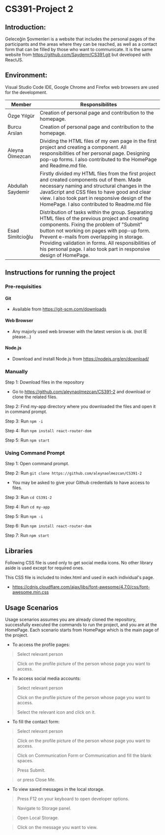 # CS391-Project 2

## Introduction:
Geleceğin Şovmenleri is a website that includes the personal pages of the participants and the areas where they can be reached, as well as a contact form that can be filled by those who want to communicate. It is the same website from https://github.com/Saydemr/CS391.git but developed with ReactJS.

## Environment:
Visual Studio Code IDE, Google Chrome and Firefox web browsers are used for the development.


| Member | Responsibilites |
| ------- | ----- |
| Özge Yılgür | Creation of personal page and contribution to the homepage. |
| Burcu Arslan | Creation of personal page and contribution to the homepage. |
| Aleyna Ölmezcan | Dividing the HTML files of my own page in the first project and creating a component. All responsibilities of her personal page. Designing pop-up forms. I also contributed to the HomePage and Readme.md file. |
| Abdullah Saydemir | Firstly divided my HTML files from the first project and created components out of them. Made necessary naming and structural changes in the JavaScript and CSS files to have good and clear view. I also took part in responsive design of the HomePage. I also contributed to Readme.md file |
| Esad Simitcioğlu | Distribution of tasks within the group. Separating HTML files of the previous project and creating components. Fixing the problem of "Submit" button not working on pages with pop-up form. Prevent e-mails from overlapping in storage. Providing validation in forms. All responsibilities of his personal page. I also took part in responsive design of HomePage. |

## Instructions for running the project

### Pre-requisities

#### Git

* Available from https://git-scm.com/downloads

#### Web Browser

* Any majorly used web browser with the latest version is ok. (not IE please...)

#### Node.js

* Download and install Node.js from https://nodejs.org/en/download/

### Manually

Step 1: Download files in the repository
* Go to https://github.com/aleynaolmezcan/CS391-2 and download or clone the related files.

Step 2: Find my-app directory where you downloaded the files and open it in command prompt.

Step 3: Run `npm -i`

Step 4: Run `npm install react-router-dom`

Step 5: Run `npm start`

### Using Command Prompt

Step 1: Open command prompt.

Step 2: Run `git clone https://github.com/aleynaolmezcan/CS391-2`

* You may be asked to give your Github credentials to have access to files.

Step 3: Run `cd CS391-2`

Step 4: Run `cd my-app`

Step 5: Run `npm -i`

Step 6: Run `npm install react-router-dom`

Step 7: Run `npm start`

## Libraries

Following CSS file is used only to get social media icons. No other library aside is used except for required ones.

This CSS file is included to index.html and used in each individual's page.

* https://cdnjs.cloudflare.com/ajax/libs/font-awesome/4.7.0/css/font-awesome.min.css

## Usage Scenarios

Usage scenarios assumes you are already cloned the repository, successfully executed the commands to run the project, and you are at the HomePage. Each scenario starts from HomePage which is the main page of the project.

* To access the profile pages:
>Select relevant person

>Click on the profile picture of the person whose page you want to access.


* To access social media accounts:
>Select relevant person
>
>Click on the profile picture of the person whose page you want to access.
>
>Select the relevant icon and click on it.


* To fill the contact form:
>Select relevant person

>Click on the profile picture of the person whose page you want to access.

>Click on Communication Form or Communication and fill the blank spaces.

>Press Submit.

>or press Close Me.

* To view saved messages in the local storage.

> Press F12 on your keyboard to open developer options.

> Navigate to Storage panel.

> Open Local Storage.

> Click on the message you want to view.